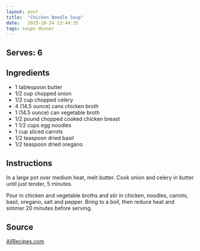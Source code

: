 ```yaml
---
layout: post
title:  "Chicken Noodle Soup"
date:   2015-10-24 13:44:35
tags: soups dinner
---
```


Serves: 6
---------

Ingredients
-----------
- 1 tablespoon butter
- 1/2 cup chopped onion
- 1/2 cup chopped celery
- 4 (14.5 ounce) cans chicken broth
- 1 (14.5 ounce) can vegetable broth
- 1/2 pound chopped cooked chicken breast
- 1 1/2 cups egg noodles
- 1 cup sliced carrots
- 1/2 teaspoon dried basil
- 1/2 teaspoon dried oregano

Instructions
------------

In a large pot over medium heat, melt butter. Cook onion and celery in butter
until just tender, 5 minutes.

Pour in chicken and vegetable broths and stir in chicken, noodles, carrots,
basil, oregano, salt and pepper. Bring to a boil, then reduce heat and simmer
20 minutes before serving.

Source
------
[AllRecipes.com](http://allrecipes.com/recipe/26460/quick-and-easy-chicken-noodle-soup/)


